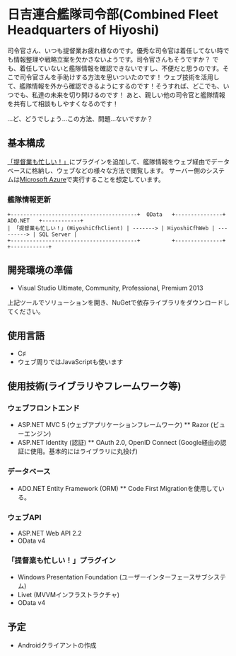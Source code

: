 # 日吉連合艦隊司令部(Combined Fleet Headquarters of Hiyoshi)

司令官さん、いつも提督業お疲れ様なのです。優秀な司令官は着任してない時でも情報整理や戦略立案を欠かさないようです。司令官さんもそうですか？
でも、着任していないと艦隊情報を確認できないですし、不便だと思うのです。そこで司令官さんを手助けする方法を思いついたのです！
ウェブ技術を活用して、艦隊情報を外から確認できるようにするのです！そうすれば、どこでも、いつでも、私達の未来を切り開けるのです！
あと、親しい他の司令官と艦隊情報を共有して相談もしやすくなるのです！

…ど、どうでしょう…この方法、問題…ないですか？

## 基本構成

[「提督業も忙しい！」](http://grabacr.net/kancolleviewer)にプラグインを追加して、艦隊情報をウェブ経由でデータベースに格納し、ウェブなどの様々な方法で閲覧します。
サーバー側のシステムは[Microsoft Azure](http://azure.microsoft.com/ja-jp/)で実行することを想定しています。

### 艦隊情報更新

```
+----------------------------------------+  OData   +---------------+  ADO.NET   +------------+
| 「提督業も忙しい！」(HiyoshiCfhClient) | -------> | HiyoshiCfhWeb | ---------> | SQL Server |
+----------------------------------------+          +---------------+            +------------+
```

## 開発環境の準備

* Visual Studio Ultimate, Community, Professional, Premium 2013

上記ツールでソリューションを開き、NuGetで依存ライブラリをダウンロードしてください。

## 使用言語

* C♯
* ウェブ周りではJavaScriptも使います

## 使用技術(ライブラリやフレームワーク等)

### ウェブフロントエンド

* ASP.NET MVC 5 (ウェブアプリケーションフレームワーク)
** Razor (ビューエンジン)
* ASP.NET Identity (認証)
** OAuth 2.0, OpenID Connect (Google経由の認証に使用。基本的にはライブラリに丸投げ)

### データベース

* ADO.NET Entity Framework (ORM)
** Code First Migrationを使用している。

### ウェブAPI

* ASP.NET Web API 2.2
* OData v4

### 「提督業も忙しい！」プラグイン

* Windows Presentation Foundation (ユーザーインターフェースサブシステム)
* Livet (MVVMインフラストラクチャ)
* OData v4

## 予定

* Androidクライアントの作成

